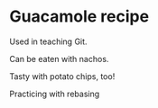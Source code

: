 # Guacamole recipe

Used in teaching Git.

Can be eaten with nachos.

Tasty with potato chips, too!

Practicing with rebasing
